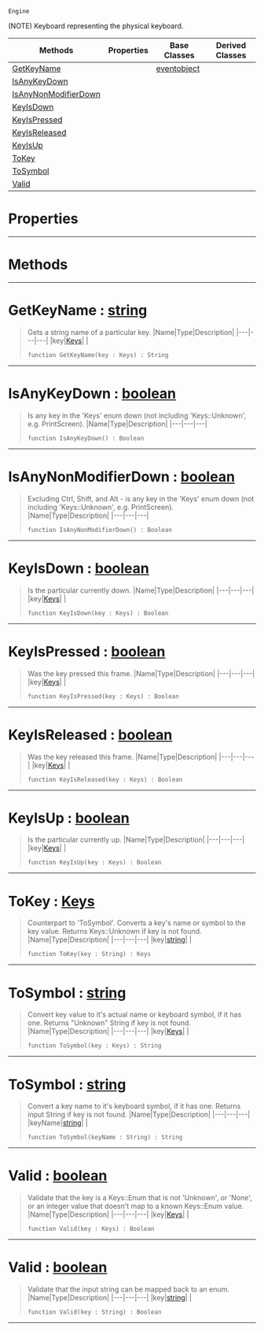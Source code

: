  `Engine`

(NOTE) Keyboard representing the physical keyboard.

|Methods|Properties|Base Classes|Derived Classes|
|---|---|---|---|
|[ GetKeyName](keyboard.md#getkeyname-zilch-engine-d)| |[eventobject](eventobject.md)| |
|[ IsAnyKeyDown](keyboard.md#isanykeydown-zilch-engine)| | | |
|[ IsAnyNonModifierDown](keyboard.md#isanynonmodifierdown-zer)| | | |
|[ KeyIsDown](keyboard.md#keyisdown-zilch-engine-do)| | | |
|[ KeyIsPressed](keyboard.md#keyispressed-zilch-engine)| | | |
|[ KeyIsReleased](keyboard.md#keyisreleased-zilch-engin)| | | |
|[ KeyIsUp](keyboard.md#keyisup-zilch-engine-docu)| | | |
|[ ToKey](keyboard.md#tokey-zilch-engine-docume)| | | |
|[ ToSymbol](keyboard.md#tosymbol-zilch-engine-doc)| | | |
|[ Valid](keyboard.md#valid-zilch-engine-docume)| | | |


 #  Properties


---  
 #  Methods


---  
 #  GetKeyName : [string](../nada_base_types/string.md)

> Gets a string name of a particular key.
> |Name|Type|Description|
> |---|---|---|
> |key|[Keys](../enum_reference.md#keys)| |
> ``` lang=cpp, name=Nada
> function GetKeyName(key : Keys) : String
> ``` 


---  
 #  IsAnyKeyDown : [boolean](../nada_base_types/boolean.md)

> Is any key in the 'Keys' enum down (not including 'Keys::Unknown', e.g. PrintScreen).
> |Name|Type|Description|
> |---|---|---|
> ``` lang=cpp, name=Nada
> function IsAnyKeyDown() : Boolean
> ``` 


---  
 #  IsAnyNonModifierDown : [boolean](../nada_base_types/boolean.md)

> Excluding Ctrl, Shift, and Alt - is any key in the 'Keys' enum down (not including 'Keys::Unknown', e.g. PrintScreen).
> |Name|Type|Description|
> |---|---|---|
> ``` lang=cpp, name=Nada
> function IsAnyNonModifierDown() : Boolean
> ``` 


---  
 #  KeyIsDown : [boolean](../nada_base_types/boolean.md)

> Is the particular currently down.
> |Name|Type|Description|
> |---|---|---|
> |key|[Keys](../enum_reference.md#keys)| |
> ``` lang=cpp, name=Nada
> function KeyIsDown(key : Keys) : Boolean
> ``` 


---  
 #  KeyIsPressed : [boolean](../nada_base_types/boolean.md)

> Was the key pressed this frame.
> |Name|Type|Description|
> |---|---|---|
> |key|[Keys](../enum_reference.md#keys)| |
> ``` lang=cpp, name=Nada
> function KeyIsPressed(key : Keys) : Boolean
> ``` 


---  
 #  KeyIsReleased : [boolean](../nada_base_types/boolean.md)

> Was the key released this frame.
> |Name|Type|Description|
> |---|---|---|
> |key|[Keys](../enum_reference.md#keys)| |
> ``` lang=cpp, name=Nada
> function KeyIsReleased(key : Keys) : Boolean
> ``` 


---  
 #  KeyIsUp : [boolean](../nada_base_types/boolean.md)

> Is the particular currently up.
> |Name|Type|Description|
> |---|---|---|
> |key|[Keys](../enum_reference.md#keys)| |
> ``` lang=cpp, name=Nada
> function KeyIsUp(key : Keys) : Boolean
> ``` 


---  
 #  ToKey : [Keys](../enum_reference.md#keys)

> Counterpart to 'ToSymbol'. Converts a key's name or symbol to the key value. Returns Keys::Unknown if key is not found.
> |Name|Type|Description|
> |---|---|---|
> |key|[string](../nada_base_types/string.md)| |
> ``` lang=cpp, name=Nada
> function ToKey(key : String) : Keys
> ``` 


---  
 #  ToSymbol : [string](../nada_base_types/string.md)

> Convert key value to it's actual name or keyboard symbol, if it has one. Returns "Unknown" String if key is not found.
> |Name|Type|Description|
> |---|---|---|
> |key|[Keys](../enum_reference.md#keys)| |
> ``` lang=cpp, name=Nada
> function ToSymbol(key : Keys) : String
> ``` 


---  
 #  ToSymbol : [string](../nada_base_types/string.md)

> Convert a key name to it's keyboard symbol, if it has one. Returns input String if key is not found.
> |Name|Type|Description|
> |---|---|---|
> |keyName|[string](../nada_base_types/string.md)| |
> ``` lang=cpp, name=Nada
> function ToSymbol(keyName : String) : String
> ``` 


---  
 #  Valid : [boolean](../nada_base_types/boolean.md)

> Validate that the key is a Keys::Enum that is not 'Unknown', or 'None', or an integer value that doesn't map to a known Keys::Enum value.
> |Name|Type|Description|
> |---|---|---|
> |key|[Keys](../enum_reference.md#keys)| |
> ``` lang=cpp, name=Nada
> function Valid(key : Keys) : Boolean
> ``` 


---  
 #  Valid : [boolean](../nada_base_types/boolean.md)

> Validate that the input string can be mapped back to an enum.
> |Name|Type|Description|
> |---|---|---|
> |key|[string](../nada_base_types/string.md)| |
> ``` lang=cpp, name=Nada
> function Valid(key : String) : Boolean
> ``` 


---  
 

 